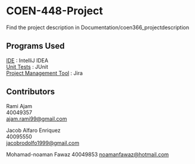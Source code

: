 # COEN-448-Project
Find the project description in Documentation/coen366_projectdescription

## Programs Used 
<ins>IDE</ins> : IntelliJ IDEA <br>
<ins>Unit Tests</ins> : JUnit <br>
<ins>Project Management Tool</ins> : Jira <br> 


## Contributors
Rami Ajam  
40049357  
ajam.rami99@gmail.com

Jacob Alfaro Enriquez  
40095550  
jacobrodolfo1999@gmail.com  

Mohamad-noaman Fawaz 
40049853
noamanfawaz@hotmail.com


